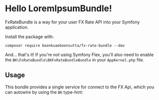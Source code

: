 # Hello LoremIpsumBundle!

FxRateBundle is a way for your user FX Rate API into
your Symfony application.

Install the package with:

```console
composer require boonkuaeboonsutta/fx-rate-bundle --dev
```

And... that's it! If you're *not* using Symfony Flex, you'll also
need to enable the `BK\FxRateBundle\BKFxRateBundleBundle`
in your `AppKernel.php` file.

## Usage

This bundle provides a single service for connect to the FX Api, which
you can autowire by using the `BK` type-hint:

